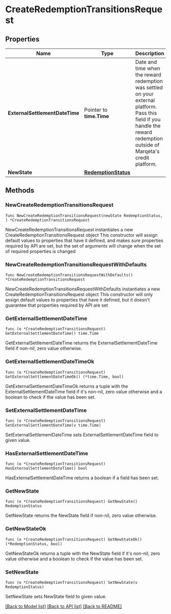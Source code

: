 # CreateRedemptionTransitionsRequest

## Properties

Name | Type | Description | Notes
------------ | ------------- | ------------- | -------------
**ExternalSettlementDateTime** | Pointer to **time.Time** | Date and time when the reward redemption was settled on your external platform.  Pass this field if you handle the reward redemption outside of Marqeta&#39;s credit platform. | [optional] 
**NewState** | [**RedemptionStatus**](RedemptionStatus.md) |  | 

## Methods

### NewCreateRedemptionTransitionsRequest

`func NewCreateRedemptionTransitionsRequest(newState RedemptionStatus, ) *CreateRedemptionTransitionsRequest`

NewCreateRedemptionTransitionsRequest instantiates a new CreateRedemptionTransitionsRequest object
This constructor will assign default values to properties that have it defined,
and makes sure properties required by API are set, but the set of arguments
will change when the set of required properties is changed

### NewCreateRedemptionTransitionsRequestWithDefaults

`func NewCreateRedemptionTransitionsRequestWithDefaults() *CreateRedemptionTransitionsRequest`

NewCreateRedemptionTransitionsRequestWithDefaults instantiates a new CreateRedemptionTransitionsRequest object
This constructor will only assign default values to properties that have it defined,
but it doesn't guarantee that properties required by API are set

### GetExternalSettlementDateTime

`func (o *CreateRedemptionTransitionsRequest) GetExternalSettlementDateTime() time.Time`

GetExternalSettlementDateTime returns the ExternalSettlementDateTime field if non-nil, zero value otherwise.

### GetExternalSettlementDateTimeOk

`func (o *CreateRedemptionTransitionsRequest) GetExternalSettlementDateTimeOk() (*time.Time, bool)`

GetExternalSettlementDateTimeOk returns a tuple with the ExternalSettlementDateTime field if it's non-nil, zero value otherwise
and a boolean to check if the value has been set.

### SetExternalSettlementDateTime

`func (o *CreateRedemptionTransitionsRequest) SetExternalSettlementDateTime(v time.Time)`

SetExternalSettlementDateTime sets ExternalSettlementDateTime field to given value.

### HasExternalSettlementDateTime

`func (o *CreateRedemptionTransitionsRequest) HasExternalSettlementDateTime() bool`

HasExternalSettlementDateTime returns a boolean if a field has been set.

### GetNewState

`func (o *CreateRedemptionTransitionsRequest) GetNewState() RedemptionStatus`

GetNewState returns the NewState field if non-nil, zero value otherwise.

### GetNewStateOk

`func (o *CreateRedemptionTransitionsRequest) GetNewStateOk() (*RedemptionStatus, bool)`

GetNewStateOk returns a tuple with the NewState field if it's non-nil, zero value otherwise
and a boolean to check if the value has been set.

### SetNewState

`func (o *CreateRedemptionTransitionsRequest) SetNewState(v RedemptionStatus)`

SetNewState sets NewState field to given value.



[[Back to Model list]](../README.md#documentation-for-models) [[Back to API list]](../README.md#documentation-for-api-endpoints) [[Back to README]](../README.md)


